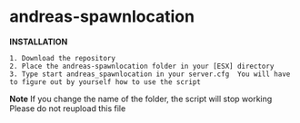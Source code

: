 # andreas-spawnlocation
**INSTALLATION** 
``` 
1. Download the repository 
2. Place the andreas-spawnlocation folder in your [ESX] directory 
3. Type start andreas_spawnlocation in your server.cfg  You will have to figure out by yourself how to use the script 
``` 
**Note** 
If you change the name of the folder, the script will stop working  Please do not reupload this file
